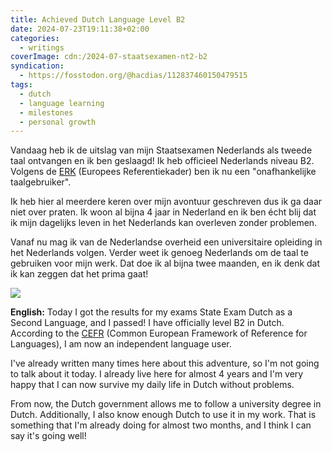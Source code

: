 ```yaml
---
title: Achieved Dutch Language Level B2
date: 2024-07-23T19:11:38+02:00
categories:
  - writings
coverImage: cdn:/2024-07-staatsexamen-nt2-b2
syndication:
  - https://fosstodon.org/@hacdias/112837460150479515
tags:
  - dutch
  - language learning
  - milestones
  - personal growth
---
```


Vandaag heb ik de uitslag van mijn Staatsexamen Nederlands als tweede taal ontvangen en ik ben geslaagd! Ik heb officieel Nederlands niveau B2. Volgens de [ERK](https://nl.wikipedia.org/wiki/Gemeenschappelijk_Europees_referentiekader) (Europees Referentiekader) ben ik nu een "onafhankelijke taalgebruiker".

<!--more-->

Ik heb hier al meerdere keren over mijn avontuur geschreven dus ik ga daar niet over praten. Ik woon al bijna 4 jaar in Nederland en ik ben écht blij dat ik mijn dagelijks leven in het Nederlands kan overleven zonder problemen. 

Vanaf nu mag ik van de Nederlandse overheid een universitaire opleiding in het Nederlands volgen. Verder weet ik genoeg Nederlands om de taal te gebruiken voor mijn werk. Dat doe ik al bijna twee maanden, en ik denk dat ik kan zeggen dat het prima gaat!

![](cdn:/2024-07-staatsexamen-nt2-b2?class=br+diploma)

**English:** Today I got the results for my exams State Exam Dutch as a Second Language, and I passed! I have officially level B2 in Dutch. According to the [CEFR](https://en.wikipedia.org/wiki/Common_European_Framework_of_Reference_for_Languages) (Common European Framework of Reference for Languages), I am now an independent language user.

I've already written many times here about this adventure, so I'm not going to talk about it today. I already live here for almost 4 years and I'm very happy that I can now survive my daily life in Dutch without problems.

From now, the Dutch government allows me to follow a university degree in Dutch. Additionally, I also know enough Dutch to use it in my work. That is something that I'm already doing for almost two months, and I think I can say it's going well!
